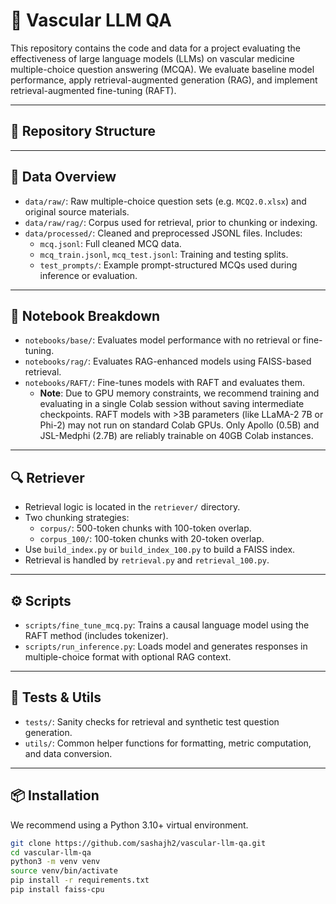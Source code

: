 # 🧠 Vascular LLM QA

This repository contains the code and data for a project evaluating the effectiveness of large language models (LLMs) on vascular medicine multiple-choice question answering (MCQA). We evaluate baseline model performance, apply retrieval-augmented generation (RAG), and implement retrieval-augmented fine-tuning (RAFT).

---

## 📁 Repository Structure


---

## 🧾 Data Overview

- `data/raw/`: Raw multiple-choice question sets (e.g. `MCQ2.0.xlsx`) and original source materials.
- `data/raw/rag/`: Corpus used for retrieval, prior to chunking or indexing.
- `data/processed/`: Cleaned and preprocessed JSONL files. Includes:
  - `mcq.jsonl`: Full cleaned MCQ data.
  - `mcq_train.jsonl`, `mcq_test.jsonl`: Training and testing splits.
  - `test_prompts/`: Example prompt-structured MCQs used during inference or evaluation.

---

## 📓 Notebook Breakdown

- `notebooks/base/`: Evaluates model performance with no retrieval or fine-tuning.
- `notebooks/rag/`: Evaluates RAG-enhanced models using FAISS-based retrieval.
- `notebooks/RAFT/`: Fine-tunes models with RAFT and evaluates them.
  - **Note**: Due to GPU memory constraints, we recommend training and evaluating in a single Colab session without saving intermediate checkpoints. RAFT models with >3B parameters (like LLaMA-2 7B or Phi-2) may not run on standard Colab GPUs. Only Apollo (0.5B) and JSL-Medphi (2.7B) are reliably trainable on 40GB Colab instances.

---

## 🔍 Retriever

- Retrieval logic is located in the `retriever/` directory.
- Two chunking strategies:
  - `corpus/`: 500-token chunks with 100-token overlap.
  - `corpus_100/`: 100-token chunks with 20-token overlap.
- Use `build_index.py` or `build_index_100.py` to build a FAISS index.
- Retrieval is handled by `retrieval.py` and `retrieval_100.py`.

---

## ⚙️ Scripts

- `scripts/fine_tune_mcq.py`: Trains a causal language model using the RAFT method (includes tokenizer).
- `scripts/run_inference.py`: Loads model and generates responses in multiple-choice format with optional RAG context.

---

## 🧪 Tests & Utils

- `tests/`: Sanity checks for retrieval and synthetic test question generation.
- `utils/`: Common helper functions for formatting, metric computation, and data conversion.

---

## 📦 Installation

We recommend using a Python 3.10+ virtual environment.

```bash
git clone https://github.com/sashajh2/vascular-llm-qa.git
cd vascular-llm-qa
python3 -m venv venv
source venv/bin/activate
pip install -r requirements.txt
pip install faiss-cpu
